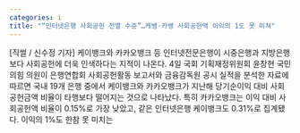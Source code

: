 ```yaml
---
categories: i
title: "“인터넷은행 사회공헌 전멸 수준”…케뱅·카뱅 사회공헌액 이익의 1도 못 미쳐"
---
```

[직썰 / 신수정 기자] 케이뱅크와 카카오뱅크 등 인터넷전문은행이 시중은행과 지방은행보다 사회공헌에 더욱 인색하다는 지적이 나온다. 4일 국회 기획재정위원회 윤창현 국민의힘 의원이 은행연합회 사회공헌활동 보고서와 금융감독원 공시 실적을 분석한 자료에 따르면 국내 19개 은행 중에서 케이뱅크와 카카오뱅크가 지난해 당기순이익 대비 사회공헌금액 비율이 타행보다 떨어지는 것으로 나타났다. 특히 카카오뱅크는 이익 대비 사회공헌액 비율이 0.15%로 가장 낮았고, 같은 인터넷은행 케이뱅크도 0.31%로 집계됐다. 이익의 1%도 한참 못 미치는
